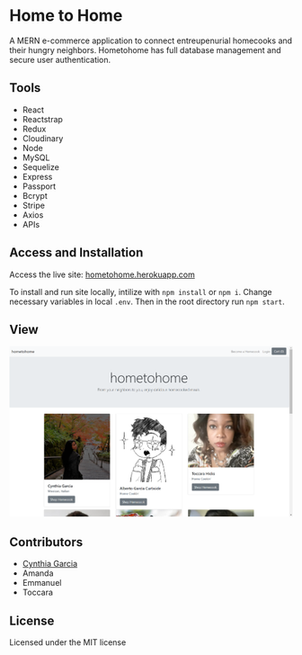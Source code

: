 # Home to Home

A MERN e-commerce application to connect entreupenurial homecooks and their hungry neighbors. Hometohome has full database management and secure user authentication.

## Tools

 - React
 - Reactstrap
 - Redux
 - Cloudinary
 - Node
 - MySQL
 - Sequelize
 - Express
 - Passport
 - Bcrypt
 - Stripe
 - Axios
 - APIs

## Access and Installation

Access the live site: [hometohome.herokuapp.com](https://hometohome.herokuapp.com/)

To install and run site locally, intilize with `npm install` or `npm i`. Change necessary variables in local `.env`. Then in the root directory run `npm start`. 

## View
![Hometohome app's landing page](hometohome-site.png)


## Contributors

 - [Cynthia Garcia](https://github.com/caersun)
 - Amanda
 - Emmanuel
 - Toccara 

## License

Licensed under the MIT license
